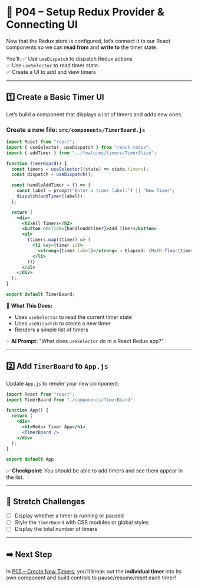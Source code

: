 # 🔗 P04 – Setup Redux Provider & Connecting UI

Now that the Redux store is configured, let’s connect it to our React components so we can **read from** and **write to** the timer state.

You’ll:
✅ Use `useDispatch` to dispatch Redux actions  
✅ Use `useSelector` to read timer state  
✅ Create a UI to add and view timers

---

## 1️⃣ Create a Basic Timer UI
Let’s build a component that displays a list of timers and adds new ones.

### Create a new file: `src/components/TimerBoard.js`

```jsx
import React from "react";
import { useSelector, useDispatch } from "react-redux";
import { addTimer } from "../features/timers/TimerSlice";

function TimerBoard() {
  const timers = useSelector((state) => state.timers);
  const dispatch = useDispatch();

  const handleAddTimer = () => {
    const label = prompt("Enter a timer label:") || "New Timer";
    dispatch(addTimer(label));
  };

  return (
    <div>
      <h2>All Timers</h2>
      <button onClick={handleAddTimer}>Add Timer</button>
      <ul>
        {timers.map((timer) => (
          <li key={timer.id}>
            <strong>{timer.label}</strong> — Elapsed: {Math.floor(timer.elapsed / 1000)}s
          </li>
        ))}
      </ul>
    </div>
  );
}

export default TimerBoard;
```

📌 **What This Does:**
- Uses `useSelector` to read the current timer state
- Uses `useDispatch` to create a new timer
- Renders a simple list of timers

💡 **AI Prompt:** "What does `useSelector` do in a React Redux app?"

---

## 2️⃣ Add `TimerBoard` to `App.js`

Update `App.js` to render your new component:

```jsx
import React from "react";
import TimerBoard from "./components/TimerBoard";

function App() {
  return (
    <div>
      <h1>Redux Timer App</h1>
      <TimerBoard />
    </div>
  );
}

export default App;
```

✅ **Checkpoint:** You should be able to add timers and see them appear in the list.

---

## 🧠 Stretch Challenges
- [ ] Display whether a timer is running or paused
- [ ] Style the `TimerBoard` with CSS modules or global styles
- [ ] Display the total number of timers

---

## ➡️ Next Step
In [P05 – Create New Timers](05-Create-New-Timers.md), you’ll break out the **individual timer** into its own component and build controls to pause/resume/reset each timer!
